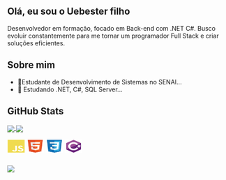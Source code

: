 ## Olá, eu sou o Uebester filho

 Desenvolvedor em formação, focado em Back-end com .NET C#. Busco evoluir constantemente para me tornar um programador Full Stack e criar soluções eficientes.
 ## Sobre mim


- 🔭Estudante de Desenvolvimento de Sistemas no SENAI...
- 🌱 Estudando .NET, C#, SQL Server...
## GitHub Stats

 <a href="https://github.com/anuraghazra/github-readme-stats">
  <img height=180 align="center" src="https://github-readme-stats.vercel.app/api?username=Uebester&bg_color=000000&title_color=993399&border_color=000000&icon_color=993399&show_icons=true" />
</a>
<a href="https://github.com/anuraghazra/convoychat">
  <img height=178 align="center" src="https://github-readme-stats.vercel.app/api/top-langs?username=Uebester&layout=compact&langs_count=8&card_width=320&bg_color=000000&title_color=993399&border_color=000000" />
</a>


  
<div style="display: inline_block"><br>
  <img align="center" alt="Rafa-Js" height="30" width="40" src="https://raw.githubusercontent.com/devicons/devicon/master/icons/javascript/javascript-plain.svg">
  <img align="center" alt="Rafa-HTML" height="30" width="40" src="https://raw.githubusercontent.com/devicons/devicon/master/icons/html5/html5-original.svg">
  <img align="center" alt="Rafa-CSS" height="30" width="40" src="https://raw.githubusercontent.com/devicons/devicon/master/icons/css3/css3-original.svg">
  <img align="center" alt="Rafa-Csharp" height="30" width="40" src="https://raw.githubusercontent.com/devicons/devicon/master/icons/csharp/csharp-original.svg">
</div>


##

<div> 
  <a href="https://www.linkedin.com/in/uebester-filho-3815a7218/=all" target="_blank"><img src="https://img.shields.io/badge/-LinkedIn-%230077B5?style=for-the-badge&logo=linkedin&logoColor=white" target="_blank"></a>
</div>
